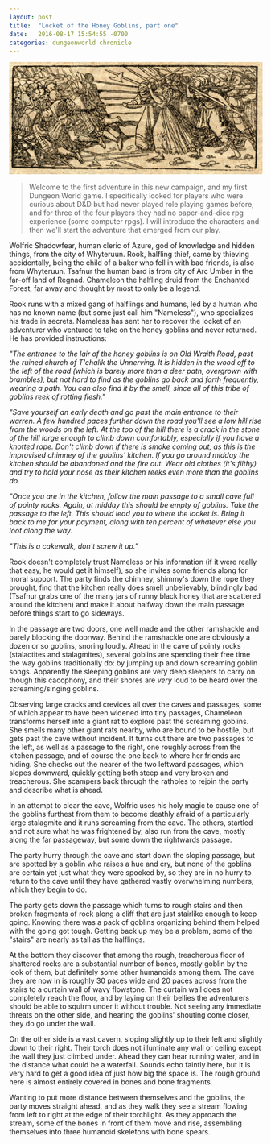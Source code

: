 ```yaml
---
layout: post
title:  "Locket of the Honey Goblins, part one"
date:   2016-08-17 15:54:55 -0700
categories: dungeonworld chronicle
---
```

![Battle Image](/images/MunsterBattle.jpg) 

> Welcome to the first adventure in this new campaign, and my first Dungeon World
> game. I specifically looked for players who were curious about D&D but had never
> played role playing games before, and for three of the four players they had
> no paper-and-dice rpg experience (some computer rpgs). I will introduce the
> characters and then we'll start the adventure that emerged from our play.

Wolfric Shadowfear, human cleric of Azure, god of knowledge and hidden things, from
the city of Whyteruun. Rook, halfling thief, came by thieving accidentally, being
the child of a baker who fell in with bad friends, is also from Whyteruun. Tsafnur
the human bard is from city of Arc Umber in the far-off land of Regnad. Chameleon
the halfling druid from the Enchanted Forest, far away and thought by most to only
be a legend.

Rook runs with a mixed gang of halflings and humans, led by a human who has no
known name (but some just call him "Nameless"), who specializes his trade in secrets.
Nameless has sent her to recover the locket of an adventurer who ventured to take
on the honey goblins and never returned. He has provided instructions:

*"The entrance to the lair of the honey goblins is on Old Wraith Road, past the
ruined church of T'chalik the Unnerving. It is hidden in the wood off to the left
of the road (which is barely more than a deer path, overgrown with brambles), but
not hard to find as the goblins go back and forth frequently, wearing a path. You
can also find it by the smell, since all of this tribe of goblins reek of rotting
flesh."*

*"Save yourself an early death and go past the main entrance to their warren. A
few hundred paces further down the road you'll see a low hill rise from the woods
on the left. At the top of the hill there is a crack in the stone of the hill large
enough to climb down comfortably, especially if you have a knotted rope. Don't climb
down if there is smoke coming out, as this is the improvised chimney of the goblins'
kitchen. If you go around midday the kitchen should be abandoned and the fire out.
Wear old clothes (it's filthy) and try to hold your nose as their kitchen reeks
even more than the goblins do.*

*"Once you are in the kitchen, follow the main passage to a small cave full of
pointy rocks. Again, at midday this should be empty of goblins. Take the passage
to the left. This should lead you to where the locket is. Bring it back to me
for your payment, along with ten percent of whatever else you loot along the way.*

*"This is a cakewalk, don't screw it up."*

Rook doesn't completely trust Nameless or his information (if it were really that
easy, he would get it himself), so she invites some friends along for moral
support. The party finds the chimney, shimmy's down the rope they brought, find
that the kitchen really does smell unbelievably, blindingly bad (Tsafnur grabs
one of the many jars of runny black honey that are scattered around the kitchen)
and make it about halfway down the main passage before things start to go sideways.

In the passage are two doors, one well made and the other ramshackle and barely
blocking the doorway. Behind the ramshackle one are obviously a dozen or so
goblins, snoring loudly. Ahead in the cave of pointy rocks (stalactites and
stalagmites), several goblins are spending their free time the way goblins
traditionally do: by jumping up and down screaming goblin songs. Apparently the
sleeping goblins are very deep sleepers to carry on though this cacophony, and
their snores are *very* loud to be heard over the screaming/singing goblins.

Observing large cracks and crevices all over the caves and passages, some of which
appear to have been widened into tiny passages, Chameleon transforms herself into
a giant rat to explore past the screaming goblins. She smells many other giant
rats nearby, who are bound to be hostile, but gets past the cave without incident.
It turns out there are two passages to the left, as well as a passage to the right,
one roughly across from the kitchen passage, and of course the one back to where her
friends are hiding. She checks out the nearer of the two leftward passages, which
slopes downward, quickly getting both steep and very broken and treacherous. She
scampers back through the ratholes to rejoin the party and describe what is ahead.

In an attempt to clear the cave, Wolfric uses his holy magic to cause one of the
goblins furthest from them to become deathly afraid of a particularly large
stalagmite and it runs screaming from the cave. The others, startled and not sure
what he was frightened by, also run from the cave, mostly along the far passageway,
but some down the rightwards passage.

The party hurry through the cave and start down the sloping passage, but are spotted
by a goblin who raises a hue and cry, but none of the goblins are certain yet
just what they were spooked by, so they are in no hurry to return to the cave
until they have gathered vastly overwhelming numbers, which they begin to do.

The party gets down the passage which turns to rough stairs and then broken
fragments of rock along a cliff that are just stairlike enough to keep going.
Knowing there was a pack of goblins organizing behind them helped with the going
got tough. Getting back up may be a problem, some of the "stairs" are nearly as
tall as the halflings.

At the bottom they discover that among the rough, treacherous floor of shattered
rocks are a substantial number of bones, mostly goblin by the look of them, but
definitely some other humanoids among them. The cave they are now in is roughly
30 paces wide and 20 paces across from the stairs to a curtain wall of wavy
flowstone. The curtain wall does not completely reach the floor, and by laying
on their bellies the adventurers should be able to squirm under it without trouble.
Not seeing any immediate threats on the other side, and hearing the goblins'
shouting come closer, they do go under the wall.

On the other side is a vast cavern, sloping slightly up to their left and
slightly down to their right. Their torch does not illuminate any wall
or ceiling except the wall they just climbed under. Ahead they can hear
running water, and in the distance what could be a waterfall. Sounds echo
faintly here, but it is very hard to get a good idea of just how big the
space is. The rough ground here is almost entirely covered in bones and bone
fragments.

Wanting to put more distance between themselves and the goblins, the party
moves straight ahead, and as they walk they see a stream flowing from left to
right at the edge of their torchlight. As they approach the stream, some of the
bones in front of them move and rise, assembling themselves into three humanoid
skeletons with bone spears.
